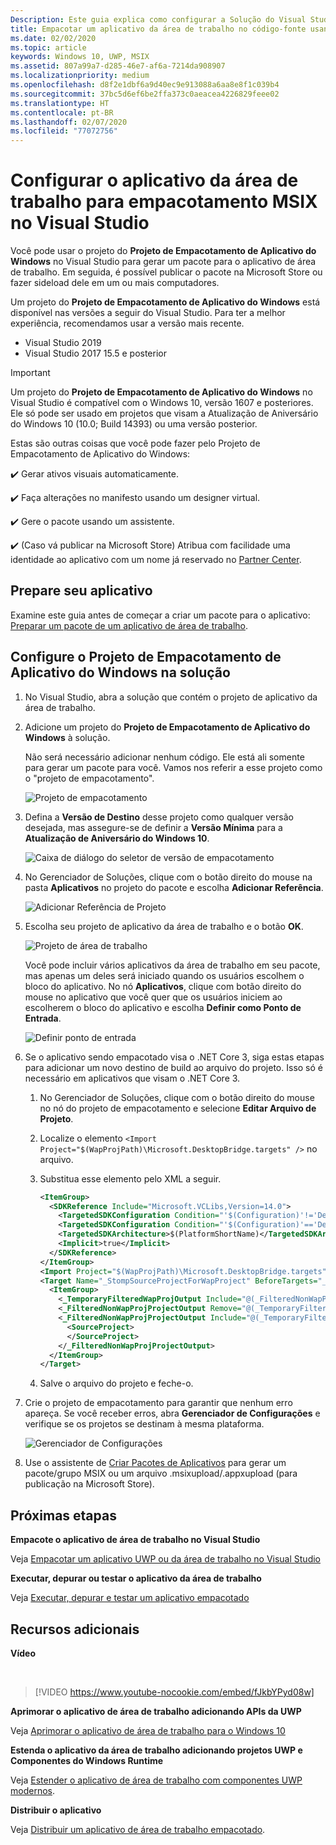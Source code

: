 ```yaml
---
Description: Este guia explica como configurar a Solução do Visual Studio para editar, depurar e empacotar o aplicativo da área de trabalho.
title: Empacotar um aplicativo da área de trabalho no código-fonte usando o Visual Studio
ms.date: 02/02/2020
ms.topic: article
keywords: Windows 10, UWP, MSIX
ms.assetid: 807a99a7-d285-46e7-af6a-7214da908907
ms.localizationpriority: medium
ms.openlocfilehash: d8f2e1dbf6a9d40ec9e913088a6aa8e8f1c039b4
ms.sourcegitcommit: 37bc5d6ef6be2ffa373c0aeacea4226829feee02
ms.translationtype: HT
ms.contentlocale: pt-BR
ms.lasthandoff: 02/07/2020
ms.locfileid: "77072756"
---
```

# <a name="set-up-your-desktop-application-for-msix-packaging-in-visual-studio"></a>Configurar o aplicativo da área de trabalho para empacotamento MSIX no Visual Studio

Você pode usar o projeto do **Projeto de Empacotamento de Aplicativo do Windows** no Visual Studio para gerar um pacote para o aplicativo de área de trabalho. Em seguida, é possível publicar o pacote na Microsoft Store ou fazer sideload dele em um ou mais computadores.

Um projeto do **Projeto de Empacotamento de Aplicativo do Windows** está disponível nas versões a seguir do Visual Studio. Para ter a melhor experiência, recomendamos usar a versão mais recente.

* Visual Studio 2019
* Visual Studio 2017 15.5 e posterior

> [!IMPORTANT]
> Um projeto do **Projeto de Empacotamento de Aplicativo do Windows** no Visual Studio é compatível com o Windows 10, versão 1607 e posteriores. Ele só pode ser usado em projetos que visam a Atualização de Aniversário do Windows 10 (10.0; Build 14393) ou uma versão posterior.

Estas são outras coisas que você pode fazer pelo Projeto de Empacotamento de Aplicativo do Windows:

:heavy_check_mark: Gerar ativos visuais automaticamente.

:heavy_check_mark: Faça alterações no manifesto usando um designer virtual.

:heavy_check_mark: Gere o pacote usando um assistente.

:heavy_check_mark: (Caso vá publicar na Microsoft Store) Atribua com facilidade uma identidade ao aplicativo com um nome já reservado no [Partner Center](https://partner.microsoft.com/dashboard).


## <a name="prepare-your-application"></a>Prepare seu aplicativo

Examine este guia antes de começar a criar um pacote para o aplicativo: [Preparar um pacote de um aplicativo de área de trabalho](desktop-to-uwp-prepare.md).

<a id="new-packaging-project"/>

## <a name="setup-the-windows-application-packaging-project-in-your-solution"></a>Configure o Projeto de Empacotamento de Aplicativo do Windows na solução

1. No Visual Studio, abra a solução que contém o projeto de aplicativo da área de trabalho.

2. Adicione um projeto do **Projeto de Empacotamento de Aplicativo do Windows** à solução.

   Não será necessário adicionar nenhum código. Ele está ali somente para gerar um pacote para você. Vamos nos referir a esse projeto como o "projeto de empacotamento".

   ![Projeto de empacotamento](images/packaging-project.png)

3. Defina a **Versão de Destino** desse projeto como qualquer versão desejada, mas assegure-se de definir a **Versão Mínima** para a **Atualização de Aniversário do Windows 10**.

   ![Caixa de diálogo do seletor de versão de empacotamento](images/packaging-version.png)

4. No Gerenciador de Soluções, clique com o botão direito do mouse na pasta **Aplicativos** no projeto do pacote e escolha **Adicionar Referência**.

   ![Adicionar Referência de Projeto](images/add-project-reference.png)

5. Escolha seu projeto de aplicativo da área de trabalho e o botão **OK**.

   ![Projeto de área de trabalho](images/reference-project.png)

   Você pode incluir vários aplicativos da área de trabalho em seu pacote, mas apenas um deles será iniciado quando os usuários escolhem o bloco do aplicativo. No nó **Aplicativos**, clique com botão direito do mouse no aplicativo que você quer que os usuários iniciem ao escolherem o bloco do aplicativo e escolha **Definir como Ponto de Entrada**.

   ![Definir ponto de entrada](images/entry-point-set.png)

6. Se o aplicativo sendo empacotado visa o .NET Core 3, siga estas etapas para adicionar um novo destino de build ao arquivo do projeto. Isso só é necessário em aplicativos que visam o .NET Core 3.  

    1. No Gerenciador de Soluções, clique com o botão direito do mouse no nó do projeto de empacotamento e selecione **Editar Arquivo de Projeto**.

    2. Localize o elemento `<Import Project="$(WapProjPath)\Microsoft.DesktopBridge.targets" />` no arquivo.

    3. Substitua esse elemento pelo XML a seguir.

        ``` xml
        <ItemGroup>
          <SDKReference Include="Microsoft.VCLibs,Version=14.0">
            <TargetedSDKConfiguration Condition="'$(Configuration)'!='Debug'">Retail</TargetedSDKConfiguration>
            <TargetedSDKConfiguration Condition="'$(Configuration)'=='Debug'">Debug</TargetedSDKConfiguration>
            <TargetedSDKArchitecture>$(PlatformShortName)</TargetedSDKArchitecture>
            <Implicit>true</Implicit>
          </SDKReference>
        </ItemGroup>
        <Import Project="$(WapProjPath)\Microsoft.DesktopBridge.targets" />
        <Target Name="_StompSourceProjectForWapProject" BeforeTargets="_ConvertItems">
          <ItemGroup>
            <_TemporaryFilteredWapProjOutput Include="@(_FilteredNonWapProjProjectOutput)" />
            <_FilteredNonWapProjProjectOutput Remove="@(_TemporaryFilteredWapProjOutput)" />
            <_FilteredNonWapProjProjectOutput Include="@(_TemporaryFilteredWapProjOutput)">
              <SourceProject>
              </SourceProject>
            </_FilteredNonWapProjProjectOutput>
          </ItemGroup>
        </Target>
        ```

    4. Salve o arquivo do projeto e feche-o.

7. Crie o projeto de empacotamento para garantir que nenhum erro apareça. Se você receber erros, abra **Gerenciador de Configurações** e verifique se os projetos se destinam à mesma plataforma.

   ![Gerenciador de Configurações](images/config-manager.png)

8. Use o assistente de [Criar Pacotes de Aplicativos](../package/packaging-uwp-apps.md) para gerar um pacote/grupo MSIX ou um arquivo .msixupload/.appxupload (para publicação na Microsoft Store).


## <a name="next-steps"></a>Próximas etapas

**Empacote o aplicativo de área de trabalho no Visual Studio**

Veja [Empacotar um aplicativo UWP ou da área de trabalho no Visual Studio](../package/packaging-uwp-apps.md)

**Executar, depurar ou testar o aplicativo da área de trabalho**

Veja [Executar, depurar e testar um aplicativo empacotado](desktop-to-uwp-debug.md)

## <a name="additional-resources"></a>Recursos adicionais

**Vídeo**

&nbsp;
> [!VIDEO https://www.youtube-nocookie.com/embed/fJkbYPyd08w]

**Aprimorar o aplicativo de área de trabalho adicionando APIs da UWP**

Veja [Aprimorar o aplicativo de área de trabalho para o Windows 10](https://docs.microsoft.com/windows/apps/desktop/modernize/desktop-to-uwp-enhance)

**Estenda o aplicativo da área de trabalho adicionando projetos UWP e Componentes do Windows Runtime**

Veja [Estender o aplicativo de área de trabalho com componentes UWP modernos](https://docs.microsoft.com/windows/apps/desktop/modernize/desktop-to-uwp-extend).

**Distribuir o aplicativo**

Veja [Distribuir um aplicativo de área de trabalho empacotado](https://docs.microsoft.com/windows/apps/desktop/modernize/desktop-to-uwp-distribute).
